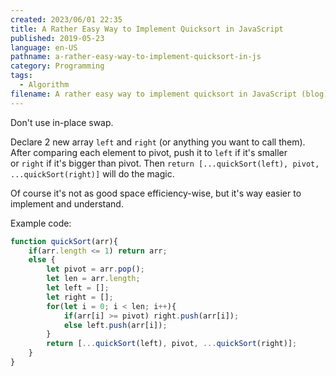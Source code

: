 ```yaml
---
created: 2023/06/01 22:35
title: A Rather Easy Way to Implement Quicksort in JavaScript
published: 2019-05-23
language: en-US
pathname: a-rather-easy-way-to-implement-quicksort-in-js
category: Programming
tags:
  - Algorithm
filename: A rather easy way to implement quicksort in JavaScript (blog)
---
```

Don't use in-place swap.

Declare 2 new array `left` and `right` (or anything you want to call them). After comparing each element to pivot, push it to `left` if it's smaller or `right` if it's bigger than pivot. Then `return [...quickSort(left), pivot, ...quickSort(right)]` will do the magic.

Of course it's not as good space efficiency-wise, but it's way easier to implement and understand.

Example code:

```js
function quickSort(arr){
	if(arr.length <= 1) return arr;
	else {
		let pivot = arr.pop();
		let len = arr.length;
		let left = [];
		let right = [];
		for(let i = 0; i < len; i++){
			if(arr[i] >= pivot) right.push(arr[i]);
			else left.push(arr[i]);
		}
		return [...quickSort(left), pivot, ...quickSort(right)];
	}
}
```